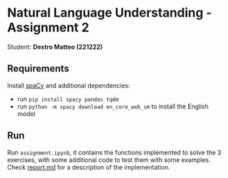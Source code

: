 # Natural Language Understanding - Assignment 2
Student: **Destro Matteo (221222)**

## Requirements
Install [spaCy](https://spacy.io/) and additional dependencies:
- run `pip install spacy pandas tqdm`
- run `python -m spacy download en_core_web_sm` to install the English model

## Run
Run `assignment.ipynb`, it contains the functions implemented to solve the 3 exercises, with some additional code to test them with some examples. Check [report.md](report.md) for a description of the implementation.